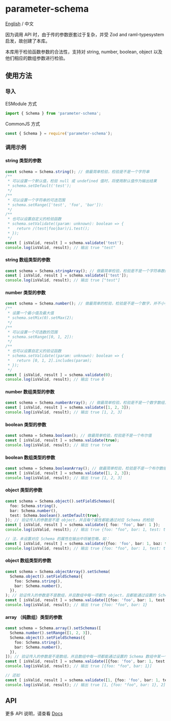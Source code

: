 # parameter-schema

[English](README_en.md) / 中文

因为调用 API 时，由于传的参数嵌套过于复杂，并受 Zod and raml-typesystem 启发，故创建了本库。

本库用于检验函数参数的合法性，支持对 string, number, boolean, object 以及他们相应的数组参数进行检验。

## 使用方法

### 导入

ESModule 方式
```typescript
import { Schema } from 'parameter-schema';
```

CommonJS 方式
```typescript
const { Schema } = require('parameter-schema');
```
### 调用示例

#### string 类型的参数

```typescript
const schema = Schema.string(); // 做最简单检验，检验是不是一个字符串
/**
 * 可以设置一个默认值，检验 null 或 undefined 值时，将使用默认值作为输出结果
 * schema.setDefault('test');
 */
/**
 * 可以设置一个字符串的可选范围
 * schema.setRange(['test', 'foo', 'bar']):
 */
/**
 * 也可以设置自定义的检验函数
 * schema.setValidate((param: unknown): boolean => {
 *   return /(test|foo|bar)/i.test();
 * });
 */
const [ isValid, result ] = schema.validate('test');
console.log(isValid, result); // 输出 true "test"
```

#### string 数组类型的参数

```typescript
const schema = Schema.stringArray(); // 做最简单检验，检验是不是一个字符串数组
const [ isValid, result ] = schema.validate(['test']);
console.log(isValid, result); // 输出 true ["test"]
```

#### number 类型的参数

```typescript
const schema = Schema.number(); // 做最简单的检验，检验是不是一个数字，并不小于默认的最小值 0
/**
 * 设置一个最小值及最大值
 * schema.setMix(0).setMax(2);
 */
/**
 * 可以设置一个可选数的范围
 * schema.setRange([0, 1, 2]):
 */
/**
 * 也可以设置自定义的验证函数
 * schema.setValidate((param: unknown): boolean => {
 *   return [0, 1, 2].includes(param);
 * });
 */
const [ isValid, result ] = schema.validate(0);
console.log(isValid, result); // 输出 true 0
```
#### number 数组类型的参数

```typescript
const schema = Schema.numberArray(); // 做最简单检验，检验是不是一个数字数组，并且数组中的每一项都不小于默认的最小值 0
const [ isValid, result ] = schema.validate([1, 2, 3]);
console.log(isValid, result); // 输出 true [1, 2, 3]
```

#### boolean 类型的参数

```typescript
const schema = Schema.boolean(); // 做最简单检验，检验是不是一个布尔值
const [ isValid, result ] = schema.validate(true);
console.log(isValid, result); // 输出 true true
```

#### boolean 数组类型的参数

```typescript
const schema = Schema.booleanArray(); // 做最简单检验，检验是不是一个布尔数组
const [ isValid, result ] = schema.validate([1, 2, 3]);
console.log(isValid, result); // 输出 true [1, 2, 3]
```

#### object 类型的参数

```typescript
const schema = Schema.object().setFieldSchemas({
  foo: Schema.string(),
  bar: Schema.number(),
  test: Schema.boolean().setDefault(true),
}); // 验证传入的参数是不是 object，并且每个属性都能通过对应 Schema 的检验
const [ isValid, result ] = schema.validate({ foo: 'foo', bar: 1 });
console.log(isValid, result); // 输出 true {foo: "foo", bar: 1, test: true}
```

```typescript
// 注，未设置对应 Schema 的属性在输出中将被忽略，如：
const [ isValid, result ] = schema.validate({foo: 'foo', bar: 1, baz: false});
console.log(isValid, result); // 输出 true {foo: "foo", bar: 1, test: true}
```

#### object 数组类型的参数

```typescript
const schema = Schema.objectArray().setSchema(
  Schema.object().setFieldSchema({
    foo: Schema.string(),
    bar: Schema.number(),
  }),
); // 验证传入的参数是不是数组，并且数组中每一项都为 object，且都能通过设置的 Schema 的检验
const [ isValid, result ] = schema.validate([{foo: 'foo', bar: 1, test: true}]);
console.log(isValid, result); // 输出 true {foo: "foo", bar: 1}
```

#### array （纯数组）类型的参数

```typescript
const schema = Schema.array().setSchemas([
  Schema.number().setRange([1, 2, 3]),
  Schema.object().setFieldSchemas({
    foo: Schema.string(),
    bar: Schema.number(),
  }),
]); // 验证传入的参数是不是数组，并且数组中每一项都能通过设置的 Schema 数组中某一个 Schema 的检验
const [ isValid, result ] = schema.validate([{foo: 'foo', bar: 1, test: true}]);
console.log(isValid, result); // 输出 true [{foo: "foo", bar: 1}]
```

```typescript
// 还如
const [ isValid, result ] = schema.validate([1, {foo: 'foo', bar: 1, test: true}, 2]);
console.log(isValid, result); // 输出 true [1, {foo: "foo", bar: 1}, 2]
```


## API

更多 API 说明，请查看 [Docs](https://poplark.github.io/parameter-schema/)
